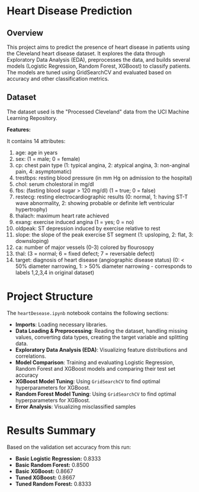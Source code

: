 # Heart Disease Prediction

## Overview

This project aims to predict the presence of heart disease in patients using the Cleveland heart disease dataset. It explores the data through Exploratory Data Analysis (EDA), preprocesses the data, and builds several models (Logistic Regression, Random Forest, XGBoost) to classify patients. The models are tuned using GridSearchCV and evaluated based on accuracy and other classification metrics.

## Dataset

The dataset used is the "Processed Cleveland" data from the UCI Machine Learning Repository. 

**Features:**

It contains 14 attributes:

1.  age: age in years
2.  sex: (1 = male; 0 = female)
3.  cp: chest pain type (1: typical angina, 2: atypical angina, 3: non-anginal pain, 4: asymptomatic)
4.  trestbps: resting blood pressure (in mm Hg on admission to the hospital)
5.  chol: serum cholestoral in mg/dl
6.  fbs: (fasting blood sugar > 120 mg/dl) (1 = true; 0 = false)
7.  restecg: resting electrocardiographic results (0: normal, 1: having ST-T wave abnormality, 2: showing probable or definite left ventricular hypertrophy)
8.  thalach: maximum heart rate achieved
9.  exang: exercise induced angina (1 = yes; 0 = no)
10. oldpeak: ST depression induced by exercise relative to rest
11. slope: the slope of the peak exercise ST segment (1: upsloping, 2: flat, 3: downsloping)
12. ca: number of major vessels (0-3) colored by flourosopy
13. thal: (3 = normal; 6 = fixed defect; 7 = reversable defect)
14. target: diagnosis of heart disease (angiographic disease status) (0: < 50% diameter narrowing, 1: > 50% diameter narrowing - corresponds to labels 1,2,3,4 in original dataset)

# Project Structure

The `heartDesease.ipynb` notebook contains the following sections:

- **Imports**: Loading necessary libraries.
- **Data Loading & Preprocessing**: Reading the dataset, handling missing values, converting data types, creating the target variable and splitting data.
- **Exploratory Data Analysis (EDA)**: Visualizing feature distributions and correlations.
- **Model Comparison**: Training and evaluating Logistic Regression, Random Forest and XGBoost models and comparing their test set accuracy 
- **XGBoost Model Tuning**: Using `GridSearchCV` to find optimal hyperparameters for XGBoost.
- **Random Forest Model Tuning**: Using `GridSearchCV` to find optimal hyperparameters for XGBoost.
- **Error Analysis**: Visualizing misclassified samples


# Results Summary

Based on the validation set accuracy from this run:

- **Basic Logistic Regression:** 0.8333
- **Basic Random Forest:**       0.8500
- **Basic XGBoost:**            0.8667
- **Tuned XGBoost:**             0.8667
- **Tuned Random Forest:**       0.8333
